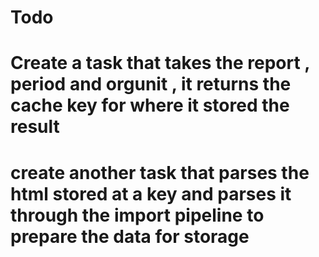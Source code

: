 # Todo
# Create a task that takes the report , period and orgunit , it returns the cache key for where it stored the result
# create another task that parses the html stored at a key and parses it through the import pipeline to prepare the data for storage
